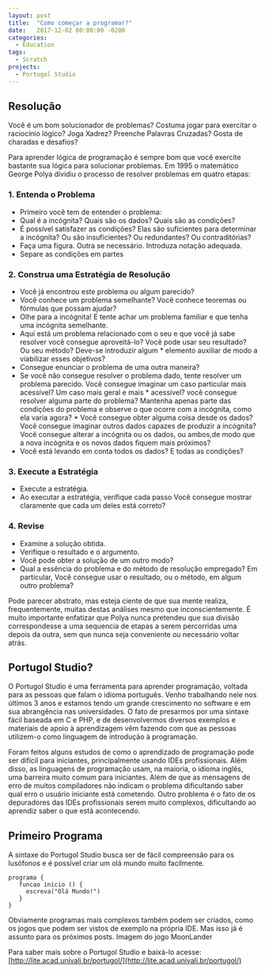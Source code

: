 ```yaml
---
layout: post
title:  "Como começar a programar?"
date:   2017-12-02 00:00:00 -0200
categories:
  - Education
tags:
  - Scratch
projects:
  - Portugol Studio
---
```


## Resolução

Você é um bom solucionador de problemas? Costuma jogar para exercitar o raciocínio lógico? Joga Xadrez? Preenche Palavras Cruzadas? Gosta de charadas e desafios?

Para aprender lógica de programação é sempre bom que você exercite bastante sua lógica para solucionar problemas. Em 1995 o matemático George Polya dividiu o processo de resolver problemas em quatro etapas:

### 1. Entenda o Problema

* Primeiro você tem de entender o problema:
* Qual é a incógnita? Quais são os dados? Quais são as condições?
* É possível satisfazer as condições? Elas são suficientes para determinar a incógnita? Ou são insuficientes? Ou redundantes? Ou contraditórias?
* Faça uma figura. Outra se necessário. Introduza notação adequada.
* Separe as condições em partes

### 2. Construa uma Estratégia de Resolução

* Você já encontrou este problema ou algum parecido?
* Você conhece um problema semelhante? Você conhece teoremas ou fórmulas que possam ajudar?
* Olhe para a incógnita! E tente achar um problema familiar e que tenha uma incógnita semelhante.
* Aqui está um problema relacionado com o seu e que você já sabe resolver você consegue aproveitá-lo? Você pode usar seu resultado? Ou seu método? Deve-se introduzir algum * elemento auxiliar de modo a viabilizar esses objetivos?
* Consegue enunciar o problema de uma outra maneira?
* Se você não consegue resolver o problema dado, tente resolver um problema parecido. Você consegue imaginar um caso particular mais acessível? Um caso mais geral e mais * acessível? você consegue resolver alguma parte do problema? Mantenha apenas parte das condições do problema e observe o que ocorre com a incógnita, como ela varia agora? * Você consegue obter alguma coisa desde os dados? Você consegue imaginar outros dados capazes de produzir a incógnita? Você consegue alterar a incógnita ou os dados, ou ambos,de modo que a nova incógnita e os novos dados fiquem mais próximos?
* Você está levando em conta todos os dados? E todas as condições?

### 3. Execute a Estratégia

* Execute a estratégia.
* Ao executar a estratégia, verifique cada passo Você consegue mostrar claramente que cada um deles está correto?

### 4. Revise

* Examine a solução obtida.
* Verifique o resultado e o argumento.
* Você pode obter a solução de um outro modo?
* Qual a essência do problema e do método de resolução empregado? Em particular, Você consegue usar o resultado, ou o método, em algum outro problema?


Pode parecer abstrato, mas esteja ciente de que sua mente realiza, frequentemente, muitas destas análises mesmo que inconscientemente. É muito importante enfatizar que Polya nunca pretendeu que sua divisão correspondesse a uma sequencia de etapas a serem percorridas uma depois da outra, sem que nunca seja conveniente ou necessário voltar atrás.

## Portugol Studio?

O Portugol Studio é uma ferramenta para aprender programação, voltada para as pessoas que falam o idioma português. Venho trabalhando nele nos últimos 3 anos e estamos tendo um grande crescimento no software e em sua abrangência nas universidades. O fato de presarmos por uma sintaxe fácil baseada em C e PHP, e de desenvolvermos diversos exemplos e materiais de apoio à aprendizagem vêm fazendo com que as pessoas utilizem-o como linguagem de introdução à programação.

Foram feitos alguns estudos de como o aprendizado de programação pode ser difícil para iniciantes, principalmente usando IDEs profissionais. Além disso, as linguagens de programação usam, na maioria, o idioma inglês, uma barreira muito comum para iniciantes. Além de que as mensagens de erro de muitos compiladores não indicam o problema dificultando saber qual erro o usuário iniciante está cometendo. Outro problema é o fato de os depuradores das IDEs profissionais serem muito complexos, dificultando ao aprendiz saber o que está acontecendo.

## Primeiro Programa

A sintaxe do Portugol Studio busca ser de fácil compreensão para os lusófonos e é possível criar um olá mundo muito facilmente.

```
programa { 
   funcao inicio () {
     escreva("Olá Mundo!")
   } 
}
```

Obviamente programas mais complexos também podem ser criados, como os jogos que podem ser vistos de exemplo na própria IDE. Mas isso já é assunto para os próximos posts.
Imagem do jogo MoonLander

Para saber mais sobre o Portugol Studio e baixá-lo acesse: [http://lite.acad.univali.br/portugol/](http://lite.acad.univali.br/portugol/)